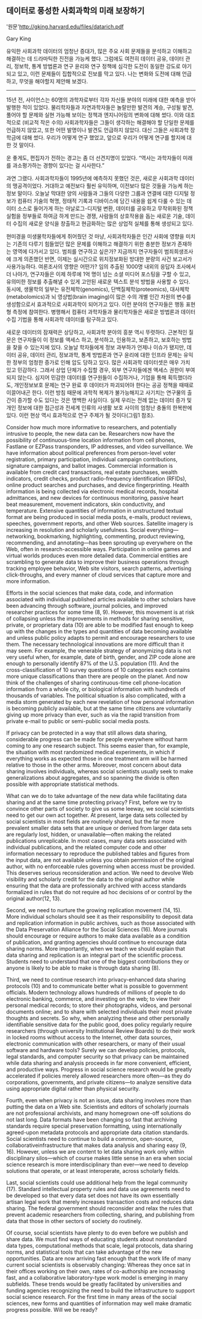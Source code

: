 데이터로 풍성한 사회과학의 미래 보장하기
-----------------------------------

'원문'<http://gking.harvard.edu/files/datarich.pdf>

Gary King


유익한 사회과학 데이터의 엄청난 증대가, 많은 주요 사회 문제들을 분석하고 이해하고 해결하는 데 드라마틱한 진전을 가능케 했다. 그럼에도 여전히 데이터 공유, 데이터 관리, 정보학, 통계 방법론과 연구 윤리와 연구 정책에 심각한 도전이 동일한 강도로 야기되고 있고, 이런 문제들이 집합적으로 진보를 막고 있다. 나는 변화와 도전에 대해 언급하고, 무엇을 해야할지 제안해 보겠다.


----


15년 전, 사이언스는 60명의 과학자로부터 각자 자신들 분야의 미래에 대한 예측을 받아 발행한 적이 있었다. 물리학자들과 자연과학자들은 놀랄만한  발견의 계승, 구성될 발견, 풀어야 할 문제와 실현 가능해 보이는 정책과 엔지니어링의 변화에 대해 썼다. 이와 대조적으로 (비교적 작은 수의) 사회과학자들은 그들이 생각하는 해결해야 할 단일한 문제를 언급하지 않았고, 또한 어떤 발명이나 발견도 언급하지 않았다. 대신 그들은 사회과학 장학금에 대해 썼다. 우리가 어떻게 연구 했었고, 앞으로 우리가 어떻게 연구를 할지에 대한 것 말이다.


운 좋게도, 편집자가 전하는 경고는 좀 더 선견지명이 있었다. “역사는 과학자들이 미래를 과소평가하는 경향이 있다는 걸 시사한다.”


과연 그랬다. 사회과학자들이 1995년에 예측하지 못했던 것은, 새로운 사회과학 데이터의 맹공격이었다. 거대하고 예전보다 훨씬 유익하며, 이전보다 많은 것들을 가능케 하는 정보 말이다. 오늘날 막대한 양의 사람들과 그들의 다양한 그룹과 연결에 대한 디지털 정보가 컴퓨터 기술의 혁명, 정태적 기록과 디바이스에 담긴 내용을 쉽게 다룰 수 있는 데이터 소스로 들어가게 하는 아날로그-디지털 변환, 데이터를 공유하고 무작위화된 정책 실험을 정부들로 하여금 하게 만드는 경쟁, 사람들의 상호작용을 돕는 새로운 기술, 데이터 수집의 새로운 양식을 창출하고 현금화하는 많은 상업적 실체를 통해 생성되고 있다.

현미경을 미생물학자들에게 쥐어줬던 것 마냥, 사회과학자들은 인간 사회에 영향을 미치는 기존의 다루기 힘들었던 많은 문제를 이해하고 해결하기 위한 충분한 정보가 존재하는 영역에 다가서고 있다. 범죄를 연구하고 싶은가? 지금까지 연구자들이 범죄희생조사에 크게 의존했던 반면, 이제는 실시간으로 위치정보화된 방대한 분량의 사건 보고서가 사용가능하다. 여론조사의 영향은 어떤가? 임의 추출된 1000명 내외의 응답자 조사에서 더 나아가, 연구자들은 이제 하루에 1억 명이 넘는 소셜 미디어 포스팅을 구할 수 있고, 유의미한 정보를 추출해낼 수 있게 고안된 새로운 텍스트 분석 방법을 사용할 수 있다. 동시에, 생물학의 일부는 유전체학(genomics), 단백질체학(proteomics), 대사체학(metabolomics)과 뇌 영상법(brain imaging)이 많은 수의 개별 인간 차원의 변수를 생성함으로서 효과적으로 사회과학이 되어가고 있다. 이런 분야의 연구자들은 행동 표현형 측정에 참여한다. 병행해서 컴퓨터 과학자들과 물리학자들은 새로운 방법론과 데이터 수집 기법을 통해 사회과학 데이터를 탐구하고 있다.

새로운 데이터의 잠재력은 상당하고, 사회과학 분야의 흥분 역시 뚜렷하다. 근본적인 질문은 연구자들이 이 정보를 액세스 하고, 분석하고, 인용하고, 보존하고, 보호하는 방법을 찾을 수 있는지에 있다. 오늘날 학자들에게 정보 과부하가 언제나 이슈가 됐지만, 데이터 공유, 데이터 관리, 정보과학, 통계 방법론과 연구 윤리에 대한 인프라 문제는 유익한 정부의 엄청한 증가로 인해 압도 당하고 있다. 많은 사회과학 데이터셋은 매우 가치 있고 민감하다. 그래서 상업 단체가 수집할 경우, 외부 연구자들에겐 액세스 권한이 부여되지 않는다. 심지어 민감한 데이터를 연구원들이 수집하거나, 기업을 통해 획득했더라도, 개인정보보호 문제는 연구 완료 후 데이터가 파괴되어야 한다는 공공 정책을 때때로 이끌어내곤 한다. 이런 방침 때문에 과학적 복제가 불가능해지고 사기치는 연구물의 출간이 증가할 수도 있다는 것은 명백한 사실이다. 실제 우리는 전례 없는 데이터 증가 및 개인 정보에 대한 접근성과 전세계 인류의 사생활 보호 사이의 엄청난 충돌의 한복판에 있다. 이런 현상 역시 효과적으로 연구 주제가 될 것이다(그림1 참조).

Consider how much more informative to researchers, and potentially intrusive to people, the new data can be. Researchers now have the possibility of continuous-time location information from cell phones, Fastlane or EZPass transponders, IP addresses, and video surveillance. We have information about political preferences from person-level voter registration, primary participation, individual campaign contributions, signature campaigns, and ballot images. Commercial information is available from credit card transactions, real estate purchases, wealth indicators, credit checks, product radio-frequency identification (RFIDs), online product searches and purchases, and device fingerprinting. Health information is being collected via electronic medical records, hospital admittances, and new devices for continuous monitoring, passive heart beat measurement, movement indicators, skin conductivity, and temperature. Extensive quantities of information in unstructured textual format are being produced in social media posts, e-mails, product reviews, speeches, government reports, and other Web sources. Satellite imagery is increasing in resolution and scholarly usefulness. Social everything— networking, bookmarking, highlighting, commenting, product reviewing, recommending, and annotating—has been sprouting up everywhere on the Web, often in research-accessible ways. Participation in online games and virtual worlds produces even more detailed data. Commercial entities are scrambling to generate data to improve their business operations through tracking employee behavior, Web site visitors, search patterns, advertising click-throughs, and every manner of cloud services that capture more and more information. 

Efforts in the social sciences that make data, code, and information associated with individual published articles available to other scholars have been advancing through software, journal policies, and improved researcher practices for some time (8, 9). However, this movement is at risk of collapsing unless the improvements in methods for sharing sensitive, private, or proprietary data (10) are able to be modified fast enough to keep up with the changes in the types and quantities of data becoming available and unless public policy adapts to permit and encourage researchers to use them. The necessary technological innovations are more difficult than it may seem. For example, the venerable strategy of anonymizing data is not very useful when, for example, date of birth, gender, and ZIP code alone are enough to personally identify 87% of the U.S. population (11). And the cross-classification of 10 survey questions of 10 categories each contains more unique classifications than there are people on the planet. And now think of the challenges of sharing continuous-time cell phone–location information from a whole city, or biological information with hundreds of thousands of variables. The political situation is also complicated, with a media storm generated by each new revelation of how personal information is becoming publicly available, but at the same time citizens are voluntarily giving up more privacy than ever, such as via the rapid transition from private e-mail to public or semi-public social media posts.

If privacy can be protected in a way that still allows data sharing, considerable progress can be made for people everywhere without harm coming to any one research subject. This seems easier than, for example, the situation with most randomized medical experiments, in which if everything works as expected those in one treatment arm will be harmed relative to those in the other arms. Moreover, most concern about data sharing involves individuals, whereas social scientists usually seek to make generalizations about aggregates, and so spanning the divide is often possible with appropriate statistical methods. 

What can we do to take advantage of the new data while facilitating data sharing and at the same time protecting privacy? First, before we try to convince other parts of society to give us some leeway, we social scientists need to get our own act together. At present, large data sets collected by social scientists in most fields are routinely shared, but the far more prevalent smaller data sets that are unique or derived from larger data sets are regularly lost, hidden, or unavailable—often making the related publications unreplicable. In most cases, many data sets associated with individual publications, and the related computer code and other information necessary to reproduce the published tables and figures from the input data, are not available unless you obtain permission of the original author, with no enforceable rules governing when access must be provided. This deserves serious reconsideration and action. We need to devolve Web visibility and scholarly credit for the data to the original author while ensuring that the data are professionally archived with access standards formalized in rules that do not require ad hoc decisions of or control by the original author(12, 13).

Second, we need to nurture the growing replication movement (14, 15). More individual scholars should see it as their responsibility to deposit data and replication information in public archives, such as those associated with the Data Preservation Alliance for the Social Sciences (16). More journals should encourage or require authors to make data available as a condition of publication, and granting agencies should continue to encourage data sharing norms. More importantly, when we teach we should explain that data sharing and replication is an integral part of the scientific process. Students need to understand that one of the biggest contributions they or anyone is likely to be able to make is through data sharing (8).

Third, we need to continue research into privacy-enhanced data sharing protocols (10) and to communicate better what is possible to government officials. Modern technology allows hundreds of millions of people to do electronic banking, commerce, and investing on the web; to view their personal medical records; to store their photographs, videos, and personal documents online; and to share with selected individuals their most private thoughts and secrets. So why, when analyzing these and other personally identifiable sensitive data for the public good, does policy regularly require researchers (through university Institutional Review Boards) to do their work in locked rooms without access to the Internet, other data sources, electronic communication with other researchers, or many of their usual software and hardware tools? Surely we can develop policies, protocols, legal standards, and computer security so that privacy can be maintained while data sharing and analysis proceeds in far more convenient, efficient, and productive ways. Progress in social science research would be greatly accelerated if policies merely allowed researchers more often—as they do corporations, governments, and private citizens—to analyze sensitive data using appropriate digital rather than physical security.

Fourth, even when privacy is not an issue, data sharing involves more than putting the data on a Web site. Scientists and editors of scholarly journals are not professional archivists, and many homegrown one-off solutions do not last long. Data formats have been changing so fast that archiving standards require special preservation formatting, using internationally agreed-upon metadata protocols and appropriate data citation standards. Social scientists need to continue to build a common, open-source, collaborativeinfrastructure that makes data analysis and sharing easy (9, 16). However, unless we are content to let data sharing work only within disciplinary silos—which of course makes little sense in an era when social science research is more interdisciplinary than ever—we need to develop solutions that operate, or at least interoperate, across scholarly fields.

Last, social scientists could use additional help from the legal community (17). Standard intellectual property rules and data use agreements need to be developed so that every data set does not have its own essentially artisan legal work that merely increases transaction costs and reduces data sharing. The federal government should reconsider and relax the rules that prevent academic researchers from collecting, sharing, and publishing from data that those in other sectors of society do routinely.
 
Of course, social scientists have plenty to do even before we publish and share data. We must find ways of educating students about nonstandard data types, computational methods that scale, legal protocols, data sharing norms, and statistical tools that can take advantage of the new opportunities. Data are now arriving fast enough that the work life of many current social scientists is observably changing: Whereas they once sat in their offices working on their own, rates of co-authorship are increasing fast, and a collaborative laboratory-type work model is emerging in many subfields. These trends would be greatly facilitated by universities and funding agencies recognizing the need to build the infrastructure to support social science research. For the first time in many areas of the social sciences, new forms and quantities of information may well make dramatic progress possible. Will we be ready?
